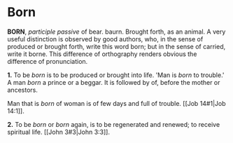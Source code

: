 # Born

**BORN**, _participle passive_ of bear. baurn. Brought forth, as an animal. A very useful distinction is observed by good authors, who, in the sense of produced or brought forth, write this word born; but in the sense of carried, write it borne. This difference of orthography renders obvious the difference of pronunciation.

**1.** To be _born_ is to be produced or brought into life. 'Man is _born_ to trouble.' A man _born_ a prince or a beggar. It is followed by of, before the mother or ancestors.

Man that is _born_ of woman is of few days and full of trouble. [[Job 14#1|Job 14:1]].

**2.** To be _born_ or _born_ again, is to be regenerated and renewed; to receive spiritual life. [[John 3#3|John 3:3]].